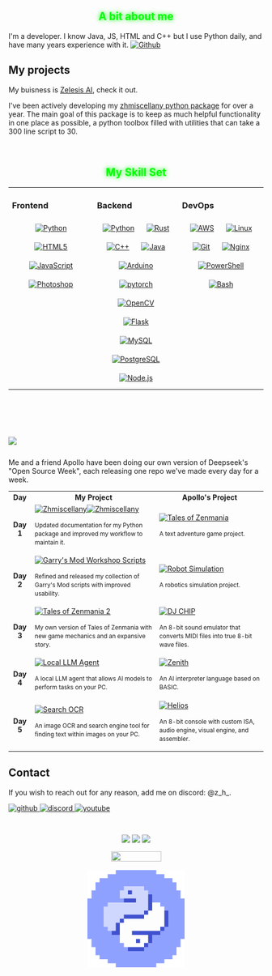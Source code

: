 <h2 align="center" style="color: #00ff00; text-shadow: 0 0 10px #00ff00;">A bit about me</h2>

I'm a developer. I know Java, JS, HTML and C++ but I use Python daily, and have many years experience with it. [![Github](https://img.shields.io/github/followers/zen-ham?label=Follow&style=social)](https://github.com/zen-ham)

## My projects
My buisness is [Zelesis AI](https://zelesis.com/), check it out.

I've been actively developing my [zhmiscellany python package](https://github.com/zen-ham/zhmiscellany) for over a year. The main goal of this package is to keep as much helpful functionality in one place as possible, a python toolbox filled with utilities that can take a 300 line script to 30.



<br/>  


<h2 align="center" style="color: #00ff00; text-shadow: 0 0 10px #00ff00;">My Skill Set</h2>
<table><tr><td valign="top" width="33%">



### Frontend  
<div align="center">  
<a href="https://www.python.org/" target="_blank"><img style="margin: 10px" src="https://profilinator.rishav.dev/skills-assets/python-original.svg" alt="Python" height="50" /></a>  
<a href="https://en.wikipedia.org/wiki/HTML5" target="_blank"><img style="margin: 10px" src="https://profilinator.rishav.dev/skills-assets/html5-original-wordmark.svg" alt="HTML5" height="50" /></a>  
<a href="https://www.javascript.com/" target="_blank"><img style="margin: 10px" src="https://profilinator.rishav.dev/skills-assets/javascript-original.svg" alt="JavaScript" height="50" /></a>  
<a href="https://www.adobe.com/in/products/photoshop.html" target="_blank"><img style="margin: 10px" src="https://profilinator.rishav.dev/skills-assets/photoshop-plain.svg" alt="Photoshop" height="50" /></a>  
</div>

</td><td valign="top" width="33%">



### Backend  
<div align="center">  
<a href="https://www.python.org/" target="_blank"><img style="margin: 10px" src="https://profilinator.rishav.dev/skills-assets/python-original.svg" alt="Python" height="50" /></a>  
<a href="https://www.rust-lang.org/" target="_blank"><img style="margin: 10px" src="https://profilinator.rishav.dev/skills-assets/rust-plain.svg" alt="Rust" height="50" /></a>  
<a href="https://www.cplusplus.com/" target="_blank"><img style="margin: 10px" src="https://profilinator.rishav.dev/skills-assets/cplusplus-original.svg" alt="C++" height="50" /></a>  
<a href="https://www.java.com/" target="_blank"><img style="margin: 10px" src="https://profilinator.rishav.dev/skills-assets/java-original-wordmark.svg" alt="Java" height="50" /></a>  
<a href="https://www.arduino.cc/" target="_blank"><img style="margin: 10px" src="https://profilinator.rishav.dev/skills-assets/arduino.png" alt="Arduino" height="50" /></a>  
<a href="https://pytorch.org/" target="_blank"><img style="margin: 10px" src="https://profilinator.rishav.dev/skills-assets/pytorch-icon.svg" alt="pytorch" height="50" /></a>  
<a href="https://opencv.org/" target="_blank"><img style="margin: 10px" src="https://profilinator.rishav.dev/skills-assets/opencv-icon.svg" alt="OpenCV" height="50" /></a>  
<a href="https://flask.palletsprojects.com/" target="_blank"><img style="margin: 10px" src="https://profilinator.rishav.dev/skills-assets/flask.png" alt="Flask" height="50" /></a>  
<a href="https://www.mysql.com/" target="_blank"><img style="margin: 10px" src="https://profilinator.rishav.dev/skills-assets/mysql-original-wordmark.svg" alt="MySQL" height="50" /></a>  
<a href="https://www.postgresql.org/" target="_blank"><img style="margin: 10px" src="https://profilinator.rishav.dev/skills-assets/postgresql-original-wordmark.svg" alt="PostgreSQL" height="50" /></a>  
<a href="https://nodejs.org/" target="_blank"><img style="margin: 10px" src="https://profilinator.rishav.dev/skills-assets/nodejs-original-wordmark.svg" alt="Node.js" height="50" /></a>  
</div>

</td><td valign="top" width="33%">



### DevOps  
<div align="center">  
<a href="https://aws.amazon.com/" target="_blank"><img style="margin: 10px" src="https://profilinator.rishav.dev/skills-assets/amazonwebservices-original-wordmark.svg" alt="AWS" height="50" /></a>  
<a href="https://www.linux.org/" target="_blank"><img style="margin: 10px" src="https://profilinator.rishav.dev/skills-assets/linux-original.svg" alt="Linux" height="50" /></a>  
<a href="https://github.com/" target="_blank"><img style="margin: 10px" src="https://profilinator.rishav.dev/skills-assets/git-scm-icon.svg" alt="Git" height="50" /></a>  
<a href="https://www.nginx.com/" target="_blank"><img style="margin: 10px" src="https://profilinator.rishav.dev/skills-assets/nginx-original.svg" alt="Nginx" height="50" /></a>  
<a href="https://docs.microsoft.com/en-us/powershell/" target="_blank"><img style="margin: 10px" src="https://profilinator.rishav.dev/skills-assets/powershell.png" alt="PowerShell" height="50" /></a>  
<a href="https://www.gnu.org/software/bash/" target="_blank"><img style="margin: 10px" src="https://profilinator.rishav.dev/skills-assets/gnu_bash-icon.svg" alt="Bash" height="50" /></a>  
</div>

</td></tr></table>

### ⠀ ⠀

# [![ ](https://img.shields.io/badge/Open_Source_Week-white?logo=opensourceinitiative)](https://github.com/zen-ham#-)

Me and a friend Apollo have been doing our own version of Deepseek's "Open Source Week", each releasing one repo we've made every day for a week.

<table>
  <tr>
    <th align="center">Day</th>
    <th align="center">My Project</th>
    <th align="center">Apollo's Project</th>
  </tr>
  <tr>
    <td align="center"><b>Day 1</b></td>
    <td>
      <a href="https://github.com/zen-ham/zhmiscellany"><img src="https://img.shields.io/badge/GitHub-Zhmiscellany-blue?logo=github" alt="Zhmiscellany"></a><a href="https://github.com/zen-ham/zhmiscellany"><img src="https://img.shields.io/github/stars/zen-ham/zhmiscellany?style=social" alt="Zhmiscellany"></a>
      <p><small>Updated documentation for my Python package and improved my workflow to maintain it.</small></p>
    </td>
    <td>
      <a href="https://github.com/Ubuntufanboy/tales-of-zenmania"><img src="https://img.shields.io/badge/GitHub-Tales_of_Zenmania-blue?logo=github" alt="Tales of Zenmania"></a>
      <p><small>A text adventure game project.</small></p>
    </td>
  </tr>
  <tr>
    <td align="center"><b>Day 2</b></td>
    <td>
      <a href="https://github.com/zen-ham/garrysmod_workshop_scripts"><img src="https://img.shields.io/badge/GitHub-GarrysMod_Workshop_Scripts-blue?logo=github" alt="Garry's Mod Workshop Scripts"></a>
      <p><small>Refined and released my collection of Garry's Mod scripts with improved usability.</small></p>
    </td>
    <td>
      <a href="https://github.com/Ubuntufanboy/robot-simulation"><img src="https://img.shields.io/badge/GitHub-Robot_Simulation-blue?logo=github" alt="Robot Simulation"></a>
      <p><small>A robotics simulation project.</small></p>
    </td>
  </tr>
  <tr>
    <td align="center"><b>Day 3</b></td>
    <td>
      <a href="https://github.com/zen-ham/tales_of_zenmania_2"><img src="https://img.shields.io/badge/GitHub-Tales_of_Zenmania_2-blue?logo=github" alt="Tales of Zenmania 2"></a>
      <p><small>My own version of Tales of Zenmania with new game mechanics and an expansive story.</small></p>
    </td>
    <td>
      <a href="https://github.com/Ubuntufanboy/DJ-CHIP"><img src="https://img.shields.io/badge/GitHub-DJ_CHIP-blue?logo=github" alt="DJ CHIP"></a>
      <p><small>An 8-bit sound emulator that converts MIDI files into true 8-bit wave files.</small></p>
    </td>
  </tr>
  <tr>
    <td align="center"><b>Day 4</b></td>
    <td>
      <a href="https://github.com/zen-ham/local_llm_agent"><img src="https://img.shields.io/badge/GitHub-Local_LLM_Agent-blue?logo=github" alt="Local LLM Agent"></a>
      <p><small>A local LLM agent that allows AI models to perform tasks on your PC.</small></p>
    </td>
    <td>
      <a href="https://github.com/Ubuntufanboy/Zenith"><img src="https://img.shields.io/badge/GitHub-Zenith-blue?logo=github" alt="Zenith"></a>
      <p><small>An AI interpreter language based on BASIC.</small></p>
    </td>
  </tr>
  <tr>
    <td align="center"><b>Day 5</b></td>
    <td>
      <a href="https://github.com/zen-ham/Search-OCR"><img src="https://img.shields.io/badge/GitHub-Search_OCR-blue?logo=github" alt="Search OCR"></a>
      <p><small>An image OCR and search engine tool for finding text within images on your PC.</small></p>
    </td>
    <td>
      <a href="https://github.com/Ubuntufanboy/Helios"><img src="https://img.shields.io/badge/GitHub-Helios-blue?logo=github" alt="Helios"></a>
      <p><small>An 8-bit console with custom ISA, audio engine, visual engine, and assembler.</small></p>
    </td>
  </tr>
</table>


## Contact
If you wish to reach out for any reason, add me on discord: @z_h_.

<div align="left">
<a href="https://github.com/zen-ham" target="_blank">
<img src=https://img.shields.io/badge/github-%2324292e.svg?&style=for-the-badge&logo=github&logoColor=white alt=github style="margin-bottom: 5px;" />
</a>
<a href="https://discord.gg/MfgBB9cPBa" target="_blank">
<img src="https://img.shields.io/badge/discord-%2371D1FF.svg?&style=for-the-badge&logo=discord&logoColor=white" alt="discord" style="margin-bottom: 5px;" />
</a>
<a href="https://www.youtube.com/@zh9664" target="_blank">
<img src=https://img.shields.io/badge/youtube-%23EE4831.svg?&style=for-the-badge&logo=youtube&logoColor=white alt=youtube style="margin-bottom: 5px;" />
</a>  
</div>

# 

<p align="center">
  <img height="215em" src="https://github-readme-stats.vercel.app/api?username=zen-ham&theme=chartreuse-dark&show_icons=true" />
  <img height="215em" src="https://github-readme-stats.vercel.app/api/top-langs/?username=zen-ham&theme=chartreuse-dark" />
  <img height="215em" src="https://github-profile-trophy.vercel.app/?username=zen-ham&theme=matrix&row=2&column=2" />
</p>

<div align="center">

<img width="99" height="20" src="https://komarev.com/ghpvc/?username=zen-ham">

</div>

<p align="center">
  <img width="192" height="192" src="https://github.com/zen-ham/zen-ham/blob/main/ezgif-2-c768c797ba.gif?raw=true">
</p>
